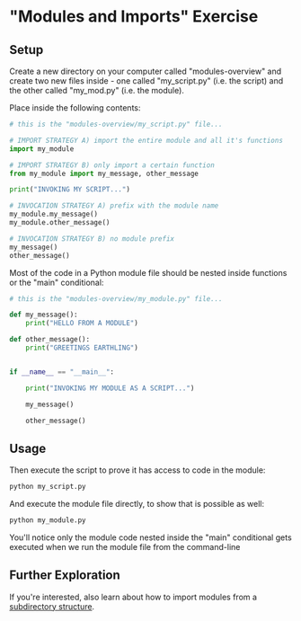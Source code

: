 


# "Modules and Imports" Exercise

## Setup

Create a new directory on your computer called "modules-overview" and create two new files inside - one called "my_script.py" (i.e. the script) and the other called "my_mod.py" (i.e. the module).

Place inside the following contents:

``` python
# this is the "modules-overview/my_script.py" file...

# IMPORT STRATEGY A) import the entire module and all it's functions
import my_module

# IMPORT STRATEGY B) only import a certain function
from my_module import my_message, other_message

print("INVOKING MY SCRIPT...")

# INVOCATION STRATEGY A) prefix with the module name
my_module.my_message()
my_module.other_message()

# INVOCATION STRATEGY B) no module prefix
my_message()
other_message()
```

Most of the code in a Python module file should be nested inside functions or the "main" conditional:

``` python
# this is the "modules-overview/my_module.py" file...

def my_message():
    print("HELLO FROM A MODULE")

def other_message():
    print("GREETINGS EARTHLING")


if __name__ == "__main__":

    print("INVOKING MY MODULE AS A SCRIPT...")

    my_message()

    other_message()
```

## Usage

Then execute the script to prove it has access to code in the module:

```sh
python my_script.py
```

And execute the module file directly, to show that is possible as well:

```sh
python my_module.py
```

You'll notice only the module code nested inside the "main" conditional gets executed when we run the module file from the command-line

## Further Exploration

If you're interested, also learn about how to import modules from a [subdirectory structure](subdirectory-imports.md).
